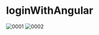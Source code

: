 # loginWithAngular

![0001](https://user-images.githubusercontent.com/35257538/177049707-1e6f46d4-80a6-45ff-9c91-12044df3c91e.jpg)
![0002](https://user-images.githubusercontent.com/35257538/177049711-6ecd1589-c24f-44b9-b69c-af785da297df.jpg)

